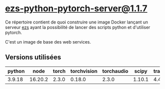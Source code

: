 # ezs-python-pytorch-server@1.1.7

Ce répertoire contient de quoi construire une image Docker lançant un serveur
[ezs](https://github.com/Inist-CNRS/ezs) ayant la possibilité de lancer des
scripts python et d'utiliser pytorch.

C'est un image de base des web services.

## Versions utilisées

| python | node    | torch | torchvision | torchaudio | scipy  | transformers | flair |
|--------|---------|-------|-------------|------------|--------|--------------|-------|
| 3.9.18 | 16.20.2 | 2.3.0 | 0.18.0      | 2.3.0      | 1.10.1 | 4.41.2       | 0.10  |
